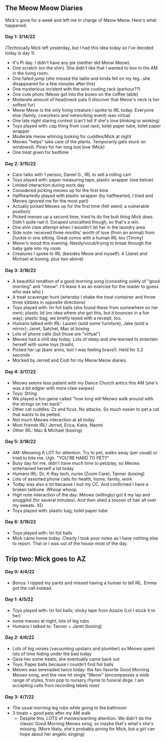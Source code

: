 ## The Meow Meow Diaries

Mick's gone for a week and left me in charge of Meow Meow. Here's what happened.

#### Day 1: 3/14/22
(Technically Mick left yesterday, but I had this idea today so I've decided today is day 1).
* It's Pi day. I didn't have any pie (neither did Meow Meow).
* One scratch (on the shin). She didn't like that I wanted to box in the AM in the living room.
* One failed jump (she missed the table and kinda fell on my leg...she disappeared for a few minutes after this)
* One mysterious incident with the wire cooling rack (parkour??)
* One cute photo (Meow got into the boxes on the coffee table)
* Moderate amount of head/neck pats (I discover that Meow's neck is her softest fur)
* Meow Meow is the only living creature I spoke to IRL today. Everyone else (family, coworkers and networking event) was virtual
* One late night staring contest (can't tell if she's love blinking or winking)
* Toys played with: cap thing from coat rack, toilet paper tube, toilet paper wrapper
* Moderate meow whining looking for cuddles/Mick at night
* Meows "helps" take care of the plants. Temporarily gets stuck on windowsill. Pines for her long lost love (Mick)
* One treat given for bedtime

#### Day 2: 3/15/22
* Caro talks with 1 person, Daniel G., IRL to sell a rolling cart
* Toys played with: paper measuring tape, plastic wrapper (see below)
* Limited interaction during work day
* Considered picking meows up for the first time
* Halfheartedly played with plastic wrapper (by halfhearted, I tried and Meows ignored me for the most part)
* Actually picked Meows up for the first time (felt weird; a vulnerable position)
* Picked meows up a second time, tried to do the butt thing Mick does. Didn't quite nail it. Escaped unscathed though, so that's a win.
* One shin claw attempt when I wouldn't let her in the laundry area
* Side note: received three months' worth of love (from an animal) from Duckie in one sitting. Great convo with a human IRL too (Timmy)
* Meow's mood this evening: Needy/vocal/trying to break through the baby gate into my room
* Creatures I spoke to IRL (besides Meow and myself): 4 (Janet and Michael at boxing, plus two above)

#### Day 3: 3/16/22
* A beautiful rendition of a good morning song (consisting solely of "good morning" and "meow". I'll leave it as an exercise for the reader to guess who was who.)
* A treat scavenger hunt (whereby I shake the treat container and throw three kibbles in opposite directions)
* Toys played with: tin foil balls (she found these from somewhere on her own); plastic lid (no idea where she got this, but it bounces in a fun way); plastic bag; we briefly toyed with a receipt, too.
* Humans talked with IRL: Lauren (sold some furniture); Jake (sold a mirror); Janet, Satchel, Mac at boxing
* Lots of phone calls (but those are "virtual")
* Meows had a chill day today. Lots of sleep and she learned to entertain herself with some toys (trash).
* Picked her up (bare arms, too! I was feeling brave!). Held for 3.2 seconds
* Mocked by Jerred and Codi for my Meow Meow diaries.

#### Day 4: 3/17/22
* Meows seems less patient with my Dance Church antics this AM (she's was a bit edgier with more claw swipes)
* Toys: String
* We played a fun game called "how long will Meows walk around with the strings on her back"
* Other cat cuddles: Zz and ficus. No attacks. So much easier to pet a cat that wants to be petted.
* Not much Meows interaction at all today
* Most friends IRL! Jerred, Erica, Katie, Naomi
* Other IRL: Mac & Michael (boxing)

#### Day 5: 3/18/22
* AM: Meowing A LOT for attention. Try to pet, walks away (per usual) or tried to bite me. Ugh. "YOU'RE HARD TO PET!!"
* Busy day for me, didn't have much time to pet/play, so Meows entertained herself a lot today
* Humans IRL: Dr, X-Ray tech, nurse (Zoom Care); Tanner (boxing)
* Lots of assorted phone calls for health, home, family, work
* Today was also a lot because I lost my CC. And confirmed I have a broken tailbone. Whoop whoop.
* High note interaction of the day: Meows (willingly) got it my lap and snuggled (for several minutes). And then shed a toooon of hair all over my sweats. XD
* Toys played with: plastic bag; toilet paper tube

#### Day 6: 3/19/22
* Toys played with: tin foil balls
* Mick came home today. Clearly I took poor notes as I have nothing else to report. That or I was out of the house most of the day.

## Trip two: Mick goes to AZ
#### Day 0: 4/4/22
* Bonus: I ripped my pants and missed having a human to tell IRL. Emma got the call instead.
#### Day 1: 4/5/22
* Toys played with: tin foil balls; sticky tape from Azazie (Lol I stuck it to her)
* some meows at night, lots of leg rubs
* Humans I talked to: Tanner + Janet (boxing)

#### Day 2: 4/6/22
* Lots of big noises (vacuuming upstairs and plumber) so Meows spent lots of time hiding under the bed today
* Gave her some treats; she eventually came back out
* Toys: Paper balls because I couldn't find foil balls
* Meows was serenaded twice today: the fan-favorite Good Morning Meows song, and the new hit single "Meow" (encompasses a wide range of styles, from pop to nursery rhyme to funeral dirge. I am accepting calls from recording labels now)

#### Day 3: 4/7/22
* The usual morning leg rubs while going to the bathroom
* 3 treats + good pets after my AM walk
    * Despite this, LOTS of meows/wanting attention. We didn't do the classic Good Morning Meows song, so maybe that's what's she's missing. (More likely, she's probably pining for Mick, but a girl can hope about her angelic singing)

